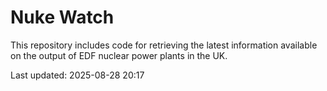 # Nuke Watch

This repository includes code for retrieving the latest information available on the output of EDF nuclear power plants in the UK.

Last updated: 2025-08-28 20:17